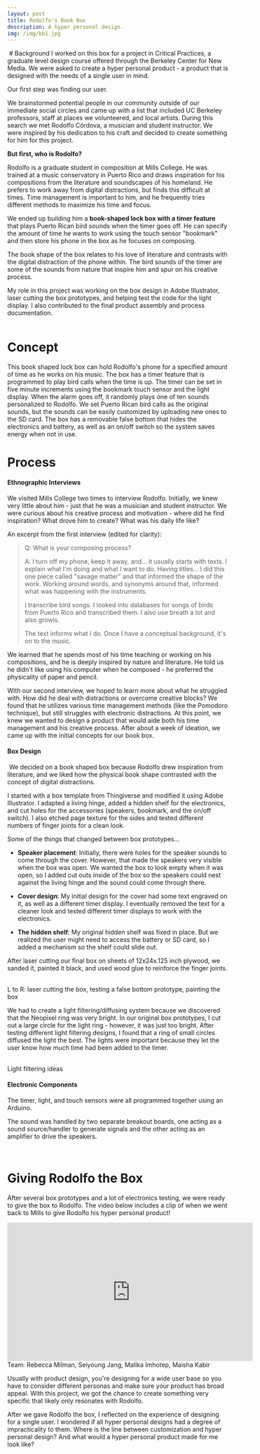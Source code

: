 ```yaml
---
layout: post
title: Rodolfo's Book Box
description: A hyper personal design.
img: /img/bb1.jpg
---
```

<img class="center" src="{{ site.baseurl }}/img/bb1.jpg" alt=""/>
# Background
I worked on this box for a project in Critical Practices, a graduate level design course offered through the Berkeley Center for New Media. We were asked to create a hyper personal product - a product that is designed with the needs of a single user in mind.

Our first step was finding our user. 

We brainstormed potential people in our community outside of our immediate social circles and came up with a list that included UC Berkeley professors, staff at places we volunteered, and local artists. During this search we met Rodolfo Córdova, a musician and student instructor. We were inspired by his dedication to his craft and decided to create something for him for this project.

**But first, who is Rodolfo?**

Rodolfo is a graduate student in composition at Mills College. He was trained at a music conservatory in Puerto Rico and draws inspiration for his compositions from the literature and soundscapes of his homeland. He prefers to work away from digital distractions, but finds this difficult at times. Time management is important to him, and he frequently tries different methods to maximize his time and focus. 

We ended up building him a **book-shaped lock box with a timer feature** that plays Puerto Rican bird sounds when the timer goes off. He can specify the amount of time he wants to work using the touch sensor "bookmark" and then store his phone in the box as he focuses on composing. 

The book shape of the box relates to his love of literature and contrasts with the digital distraction of the phone within. The bird sounds of the timer are some of the sounds from nature that inspire him and spur on his creative process.

My role in this project was working on the box design in Adobe Illustrator, laser cutting the box prototypes, and helping test the code for the light display. I also contributed to the final product assembly and process documentation. 

<img class="center" src="{{ site.baseurl }}/img/bb2.jpg" alt=""/>

# Concept
This book shaped lock box can hold Rodolfo's phone for a specified amount of time as he works on his music. The box has a timer feature that is programmed to play bird calls when the time is up. The timer can be set in five minute increments using the bookmark touch sensor and the light display. When the alarm goes off, it randomly plays one of ten sounds personalized to Rodolfo. We set Puerto Rican bird calls as the original sounds, but the sounds can be easily customized by uploading new ones to the SD card. The box has a removable false bottom that hides the electronics and battery, as well as an on/off switch so the system saves energy when not in use.

# Process
#### Ethnographic Interviews
We visited Mills College two times to interview Rodolfo. Initially, we knew very little about him - just that he was a musician and student instructor. We were curious about his creative process and motivation - where did he find inspiration? What drove him to create? What was his daily life like?

An excerpt from the first interview (edited for clarity):

> Q: What is your composing process?
>
> A: I turn off my phone, keep it away, and... it usually starts with texts. I explain what I'm doing and what I want to do. Having titles... I did this one piece called "savage matter" and that informed the shape of the work. Working around words, and synonyms around that, informed what was happening with the instruments. 
>
> I transcribe bird songs. I looked into databases for songs of birds from Puerto Rico and transcribed them. I also use breath a lot and also growls. 
>
> The text informs what I do. Once I have a conceptual background, it's on to the music.

We learned that he spends most of his time teaching or working on his compositions, and he is deeply inspired by nature and literature. He told us he didn't like using his computer when he composed - he preferred the physicality of paper and pencil. 

With our second interview, we hoped to learn more about what he struggled with. How did he deal with distractions or overcome creative blocks? We found that he utilizes various time management methods (like the Pomodoro technique), but still struggles with electronic distractions. At this point, we knew we wanted to design a product that would aide both his time management and his creative process. After about a week of ideation, we came up with the initial concepts for our book box.

#### Box Design
<img class="center" src="{{ site.baseurl }}/img/bb3.jpg" alt=""/>
We decided on a book shaped box because Rodolfo drew inspiration from literature, and we liked how the physical book shape contrasted with the concept of digital distractions.

I started with a box template from Thingiverse and modified it using Adobe Illustrator. I adapted a living hinge, added a hidden shelf for the electronics, and cut holes for the accessories (speakers, bookmark, and the on/off switch). I also etched page texture for the sides and tested different numbers of finger joints for a clean look.

Some of the things that changed between box prototypes...

* **Speaker placement**: Initially, there were holes for the speaker sounds to come through the cover. However, that made the speakers very visible when the box was open. We wanted the box to look empty when it was open, so I added cut outs inside of the box so the speakers could nest against the living hinge and the sound could come through there.

* **Cover design**: My initial design for the cover had some text engraved on it, as well as a different timer display. I eventually removed the text for a cleaner look and tested different timer displays to work with the electronics.

* **The hidden shelf**: My original hidden shelf was fixed in place. But we realized the user might need to access the battery or SD card, so I added a mechanism so the shelf could slide out.

After laser cutting our final box on sheets of 12x24x.125 inch plywood, we sanded it, painted it black, and used wood glue to reinforce the finger joints.

<div class="img_row">
	<img class="col one" src="{{ site.baseurl }}/img/bb4.png" alt=""/>
	<img class="col one" src="{{ site.baseurl }}/img/bb5.jpg" alt=""/>
	<img class="col one" src="{{ site.baseurl }}/img/bb6.jpg" alt=""/>
</div>
<div class="col three caption">
	L to R: laser cutting the box, testing a false bottom prototype, painting the box
</div>

We had to create a light filtering/diffusing system because we discovered that the Neopixel ring was very bright. In our original box prototypes, I cut out a large circle for the light ring - however, it was just too bright. After testing different light filtering designs, I found that a ring of small circles diffused the light the best. The lights were important because they let the user know how much time had been added to the timer.

<div class="img_row">
	<img class="col nine" src="{{ site.baseurl }}/img/bb8.jpg" alt=""/>
	<img class="col ten" src="{{ site.baseurl }}/img/bb7.jpg" alt=""/>
</div>
<div class="col three caption">
	Light filtering ideas
</div>

#### Electronic Components
The timer, light, and touch sensors were all programmed together using an Arduino.

The sound was handled by two separate breakout boards, one acting as a sound source/handler to generate signals and the other acting as an amplifier to drive the speakers.

<div class="img_row">
	<img class="col nine" src="{{ site.baseurl }}/img/bb9.jpg" alt=""/>
	<img class="col ten" src="{{ site.baseurl }}/img/bb10.jpg" alt=""/>
</div>

# Giving Rodolfo the Box

After several box prototypes and a lot of electronics testing, we were ready to give the box to Rodolfo. The video below includes a clip of when we went back to Mills to give Rodolfo his hyper personal product!

<div class="videoWrapper">
<iframe width="560" height="315"  src="https://www.youtube.com/embed/Z0gybnT4GPk" frameborder="0" allow="accelerometer; autoplay; encrypted-media; gyroscope; picture-in-picture" allowfullscreen></iframe>
</div>

<div class="col three caption">
	Team: Rebecca Milman, Seiyoung Jang, Malika Imhotep, Maisha Kabir
</div>

Usually with product design, you're designing for a wide user base so you have to consider different personas and make sure your product has broad appeal. With this project, we got the chance to create something very specific that likely only resonates with Rodolfo. 

After we gave Rodolfo the box, I reflected on the experience of designing for a single user. I wondered if all hyper personal designs had a degree of impracticality to them.  Where is the line between customization and hyper personal design? And what would a hyper personal product made for me look like?

